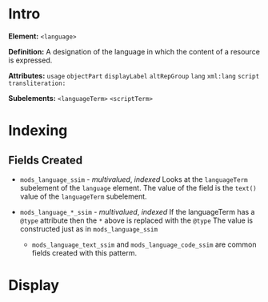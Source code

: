 # Intro
**Element:** ```<language>```

**Definition:** A designation of the language in which the content of a resource is expressed.

**Attributes:**
```usage```
```objectPart```
```displayLabel```
```altRepGroup```
```lang```
```xml:lang```
```script```
```transliteration:```

**Subelements:** ```<languageTerm>``` ```<scriptTerm>```

# Indexing

## Fields Created

* ```mods_language_ssim``` - *multivalued*, *indexed*
Looks at the ```languageTerm``` subelement of the ```language``` element.
The value of the field is the ```text()``` value of the ```languageTerm``` subelement.

* ```mods_language_*_ssim``` - *multivalued*, *indexed*
If the languageTerm has a ```@type``` attribute then the ```*``` above
is replaced with the ```@type```
The value is constructed just as in ```mods_language_ssim```
    * ```mods_language_text_ssim``` and ```mods_language_code_ssim``` are common fields created with this patterm. 

# Display
